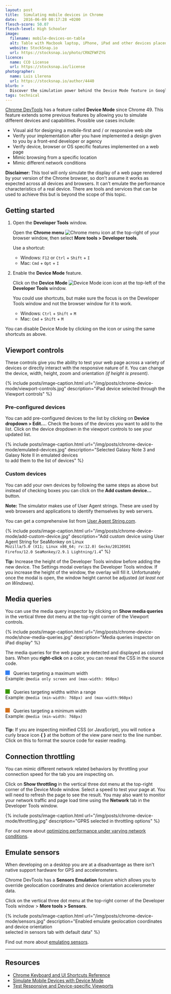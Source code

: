 ```yaml
---
layout: post
title:  Simulating mobile devices in Chrome
date:   2016-06-09 00:17:28 +0200
flesch-score: 50.07
flesch-level: High Schooler
image:
  filename: mobile-devices-on-table
  alt: Table with Macbook laptop, iPhone, iPad and other devices placed neatly onto it
  website: StockSnap.io
  url: https://stocksnap.io/photo/CRNZFWFZYG
licence:
  name: CCO License
  url: https://stocksnap.io/license
photographer:
  name: Luis Llerena
  url: https://stocksnap.io/author/4440
blurb: >
  Discover the simulation power behind the Device Mode feature in Google Chrome.
tags: technical
---
```


[Chrome DevTools](https://developers.google.com/web/tools/chrome-devtools)
has a feature called **Device Mode** since Chrome 49.
This feature extends some previous features by allowing you to simulate
different devices and capabilities. Possible use cases include:

* Visual aid for designing a mobile-first and / or responsive web site
* Verify your implementation after you have implemented a design given to
  you by a front-end developer or agency
* Verify device, browser or OS specific features implemented on a web page
* Mimic browsing from a specific location
* Mimic different network conditions

**Disclaimer:** This tool will only simulate the display of a web page
rendered by your version of the Chrome browser, so don't assume it works as expected
across all devices and browsers. It can't emulate the performance
characteristics of a real device. There are tools and services that can be
used to achieve this but is beyond the scope of this topic.

## Getting started

1. Open the **Developer Tools** window.

   Open the **Chrome menu**
   ![Chrome menu icon](/img/posts/chrome/icon-chrome-menu.png "Chrome menu icon")
   at the top-right of your browser window, then select
   **More tools > Developer tools**.

   Use a shortcut:

    * Windows: `F12` or `Ctrl` + `Shift` + `I`
    * Mac: `Cmd` + `Opt` + `I`

2. Enable the **Device Mode** feature.

   Click on the **Device Mode**
   ![Device Mode icon](/img/posts/chrome/icon-device-mode.png "Device Mode icon")
   icon at the top-left of the **Developer Tools** window.

   You could use shortcuts, but make sure the focus is on the Developer Tools
   window and not the browser window for it to work.

     * Windows: `Ctrl` + `Shift` + `M`
     * Mac: `Cmd` + `Shift` + `M`

You can disable Device Mode by clicking on the icon or using the same
shortcuts as above.

## Viewport controls
These controls give you the ability to test your web page across a variety of
devices or directly interact with the responsive nature of it. You can change
the device, width, height, zoom and orientation *(if height is present)*.

{% include posts/image-caption.html
     url="/img/posts/chrome-device-mode/viewport-controls.jpg"
     description="iPad device selected through the Viewport controls"
%}

### Pre-configured devices
You can add pre-configured devices to the list by clicking on
**Device dropdown > Edit...**. Check the boxes of the devices you want to add
to the list. Click on the device dropdown in the viewport controls to see your
updated list.

{% include posts/image-caption.html
     url="/img/posts/chrome-device-mode/emulated-devices.jpg"
     description="Selected Galaxy Note 3 and Galaxy Note II in emulated devices<br/>
       to add them to the list of devices"
%}

### Custom devices
You can add your own devices by following the same steps as above but instead of
checking boxes you can click on the **Add custom device...** button.

**Note:** The simulator makes use of User Agent strings. These are used by
web browsers and applications to identify themselves by web servers.

You can get a comprehensive list from
[User Agent String.com](http://www.useragentstring.com/).

{% include posts/image-caption.html
     url="/img/posts/chrome-device-mode/add-custom-device.jpg"
     description="Add custom device using User Agent String for SeaMonkey on Linux<br/>
       <code>Mozilla/5.0 (X11; Linux x86_64; rv:12.0) Gecko/20120501 Firefox/12.0 SeaMonkey/2.9.1 Lightning/1.4</code>"
%}

**Tip:** Increase the height of the Developer Tools window before adding the new device.
The Settings modal overlays the Developer Tools window. If you increase
the height of the window, the overlay will fill it. Unfortunately once the
modal is open, the window height cannot be adjusted *(at least not on Windows)*.

## Media queries
You can use the media query inspector by clicking on **Show media queries** in
the vertical three dot menu at the top-right corner of the Viewport controls.

{% include posts/image-caption.html
     url="/img/posts/chrome-device-mode/show-media-queries.jpg"
     description="Media queries inspector on iPad display"
%}

The media queries for the web page are detected and displayed as colored bars.
When you **right-click** on a color, you can reveal the CSS in the source code.

<div style="margin-bottom: 25px;">
  <span style="width: 1em; height: 1em; background-color: #327ff2; display: inline-block; margin-right: 0.5em;"></span>
  Queries targeting a maximum width<br/>
  Example: <code>@media only screen and (max-width: 960px)</code>
</div>
<div style="margin-bottom: 25px;">
  <span style="width: 1em; height: 1em; background-color: #3b9903; display: inline-block; margin-right: 0.5em;"></span>
  Queries targeting widths within a range<br/>
  Example: <code>@media (min-width: 768px) and (max-width:960px)</code>
</div>
<div style="margin-bottom: 25px;">
  <span style="width: 1em; height: 1em; background-color: #d4731f; display: inline-block; margin-right: 0.5em;"></span>
  Queries targeting a minimum width<br/>
  Example: <code>@media (min-width: 768px)</code>
</div>

**Tip:** If you are inspecting minified CSS (or JavaScript), you will notice
a curly brace icon **{ }** at the bottom of the view pane next to the line number.
Click on this to format the source code for easier reading.

## Connection throttling
You can mimic different network related behaviors by throttling your connection
speed for the tab you are inspecting on.

Click on **Show throttling** in the vertical three dot menu at the top-right
corner of the Device Mode window. Select a speed to test your page at. You
will need to refresh the page to see the result. You may also want to monitor
your network traffic and page load time using the **Network** tab in the
Developer Tools window.

{% include posts/image-caption.html
     url="/img/posts/chrome-device-mode/throttling.jpg"
     description="GPRS selected in throttling options"
%}

For out more about
[optimizing performance under varying network conditions](https://developers.google.com/web/tools/chrome-devtools/profile/network-performance/network-conditions).

## Emulate sensors
When developing on a desktop you are at a disadvantage as there isn't native
support hardware for GPS and accelerometers.

Chrome DevTools has a **Sensors Emulation** feature which allows you to
override geolocation coordinates and device orientation accelerometer data.

Click on the vertical three dot menu at the top-right corner of the Developer Tools
window > **More tools > Sensors**.

{% include posts/image-caption.html
     url="/img/posts/chrome-device-mode/sensors.jpg"
     description="Enabled emulate geolocation coordinates and device orientation<br/>
       selected in sensors tab with default data"
%}

Find out more about [emulating sensors](https://developers.google.com/web/tools/chrome-devtools/iterate/device-mode/device-input-and-sensors).

---

## Resources

* [Chrome Keyboard and UI Shortcuts Reference](https://developers.google.com/web/tools/chrome-devtools/iterate/inspect-styles/shortcuts)
* [Simulate Mobile Devices with Device Mode](https://developers.google.com/web/tools/chrome-devtools/iterate/device-mode/)
* [Test Responsive and Device-specific Viewports](https://developers.google.com/web/tools/chrome-devtools/iterate/device-mode/emulate-mobile-viewports)
